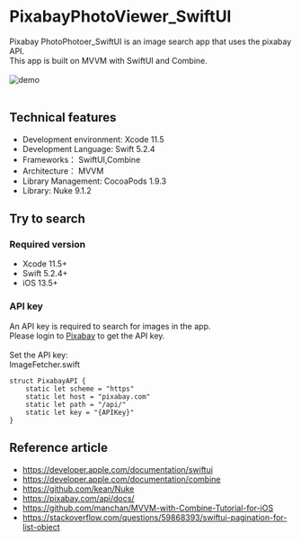 # PixabayPhotoViewer_SwiftUI
Pixabay PhotoPhotoer_SwiftUI is an image search app that uses the pixabay API.
<br>
This app is built on MVVM with SwiftUI and Combine.
<br>
<br>
![demo](https://raw.github.com/wiki/kazutoshiyamamoto/PixabayPhotoViewer_SwiftUI/images/PixabayPhotoViewer_SwiftUI.gif)
<br>
<br>
## Technical features
- Development environment: Xcode 11.5
- Development Language: Swift 5.2.4
- Frameworks： SwiftUI,Combine
- Architecture： MVVM
- Library Management: CocoaPods 1.9.3
- Library: Nuke 9.1.2
## Try to search
### Required version
- Xcode 11.5+
- Swift 5.2.4+
- iOS 13.5+
### API key
An API key is required to search for images in the app.
<br>
Please login to [Pixabay](https://pixabay.com/) to get the API key.
<br>
<br>
Set the API key:
<br>
ImageFetcher.swift
<br>
```
struct PixabayAPI {
    static let scheme = "https"
    static let host = "pixabay.com"
    static let path = "/api/"
    static let key = "{APIKey}"
}
```
## Reference article
- https://developer.apple.com/documentation/swiftui
- https://developer.apple.com/documentation/combine
- https://github.com/kean/Nuke
- https://pixabay.com/api/docs/
- https://github.com/manchan/MVVM-with-Combine-Tutorial-for-iOS
- https://stackoverflow.com/questions/59868393/swiftui-pagination-for-list-object
